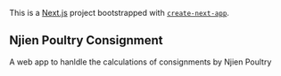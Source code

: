 This is a [Next.js](https://nextjs.org/) project bootstrapped with [`create-next-app`](https://github.com/vercel/next.js/tree/canary/packages/create-next-app).

## Njien Poultry Consignment

A web app to hanldle the calculations of consignments by Njien Poultry
